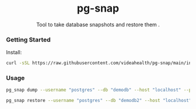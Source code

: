 <div align="center">
  <h1>pg-snap</h1>

  <p>
  Tool to take database snapshots and restore them
</a>.
  </p>

</div>

### Getting Started

Install:

```bash
curl -sSL https://raw.githubusercontent.com/videahealth/pg-snap/main/install.sh | sh
```

### Usage

```bash
pg_snap dump --username "postgres" --db "demodb" --host "localhost" --password "postgres" --skip-tables "test.*,public.Cats,public.Event*"
```

```bash
pg_snap restore --username "postgres" --db "demodb2" --host "localhost" --password "postgres"
```
